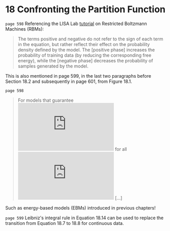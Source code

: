 # 18 Confronting the Partition Function

`page 598` Referencing the LISA Lab [tutorial](http://deeplearning.net/tutorial/rbm.html) on Restricted Boltzmann Machines (RBMs):

> The terms positive and negative do not refer to the sign of each term in the equation, but rather reflect their effect on the probability density defined by the model. The [positive phase] increases the probability of training data (by reducing the corresponding free energy), while the [negative phase] decreases the probability of samples generated by the model.

This is also mentioned in page 599, in the last two paragraphs before Section 18.2 and subsequently in page 601, from Figure 18.1.

`page 598`

> For models that guarantee ![p(\mathbf{x})>0](http://latex.codecogs.com/gif.latex?p%28%5Cmathbf%7Bx%7D%29%3E0) for all ![\mathbf{x}](http://latex.codecogs.com/gif.latex?%5Cmathbf%7Bx%7D) [...]

Such as energy-based models (EBMs) introduced in previous chapters!

`page 599` Leibniz's integral rule in Equation 18.14 can be used to replace the transition from Equation 18.7 to 18.8 for continuous data.


